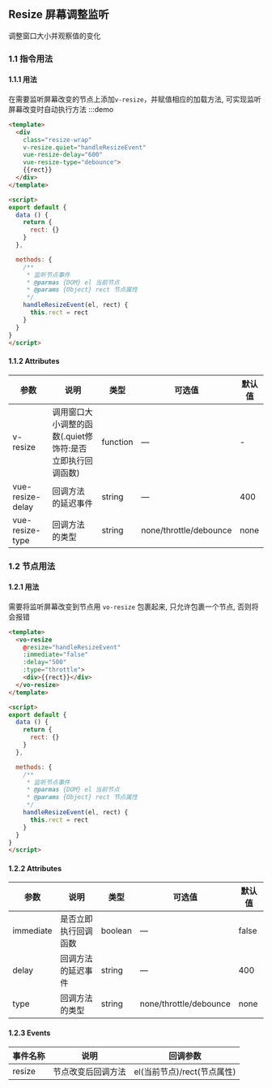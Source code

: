 ##  Resize 屏幕调整监听

调整窗口大小并观察值的变化

### 1.1 指令用法

#### 1.1.1 用法
在需要监听屏幕改变的节点上添加`v-resize`，并赋值相应的加载方法, 可实现监听屏幕改变时自动执行方法
:::demo
```html
<template>
  <div 
    class="resize-wrap"
    v-resize.quiet="handleResizeEvent" 
    vue-resize-delay="600" 
    vue-resize-type="debounce">
    {{rect}}
  </div>
</template>

<script>
export default {
  data () {
    return {
      rect: {}
    }
  },

  methods: {
    /**
     * 监听节点事件
     * @parmas {DOM} el 当前节点
     * @params {Object} rect 节点属性
     */
    handleResizeEvent(el, rect) {
      this.rect = rect
    }
  }
}
</script>
```

#### 1.1.2 Attributes

| 参数      | 说明          | 类型      | 可选值                           | 默认值  |
|---------- |-------------- |---------- |--------------------------------  |-------- |
| v-resize  | 调用窗口大小调整的函数(.quiet修饰符:是否立即执行回调函数) | function | — | - |
| vue-resize-delay     | 回调方法 的延迟事件 | string    | — | 400 |
| vue-resize-type      | 回调方法 的类型 | string    | none/throttle/debounce | none |




### 1.2 节点用法

#### 1.2.1 用法
需要将监听屏幕改变到节点用 `vo-resize` 包裹起来, 只允许包裹一个节点, 否则将会报错
```html
<template>
  <vo-resize 
    @resize="handleResizeEvent" 
    :immediate="false"
    :delay="500"
    :type="throttle">
    <div>{{rect}}</div>
  </vo-resize>
</template>

<script>
export default {
  data () {
    return {
      rect: {}
    }
  },

  methods: {
    /**
     * 监听节点事件
     * @parmas {DOM} el 当前节点
     * @params {Object} rect 节点属性
     */
    handleResizeEvent(el, rect) {
      this.rect = rect
    }
  }
}
</script>
```

#### 1.2.2 Attributes

| 参数      | 说明          | 类型      | 可选值                           | 默认值  |
|---------- |-------------- |---------- |--------------------------------  |-------- |
| immediate   | 是否立即执行回调函数 | boolean | — | false |
| delay     | 回调方法 的延迟事件 | string    | — | 400 |
| type      | 回调方法 的类型 | string    | none/throttle/debounce | none |

#### 1.2.3 Events

| 事件名称      | 说明    | 回调参数      |
|---------- |-------- |---------- |
| resize  | 节点改变后回调方法 | el(当前节点)/rect(节点属性) |
